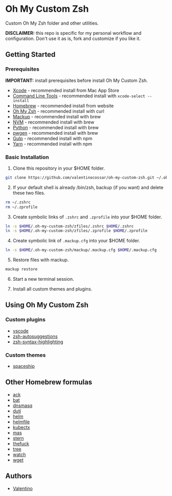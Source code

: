Oh My Custom Zsh
================

Custom Oh My Zsh folder and other utilities.

**DISCLAIMER:** this repo is specific for my personal workflow and configuration. Don't use it as is, fork and customize if you like it.

## Getting Started

### Prerequisites

**IMPORTANT:** install prerequisites before install Oh My Custom Zsh.

  * [Xcode](https://developer.apple.com/xcode) - recommended install from Mac App Store
  * [Command Line Tools](https://developer.apple.com/xcode/features) - recommended install with `xcode-select --install`
  * [Homebrew](https://brew.sh/index_it.html) - recommended install from website
  * [Oh My Zsh](https://github.com/robbyrussell/oh-my-zsh) - recommended install with curl
  * [Mackup](https://github.com/lra/mackup) - recommended install with brew
  * [NVM](https://github.com/creationix/nvm) - recommended install with brew
  * [Python](https://www.python.org) - recommended install with brew
  * [pwgen](https://sourceforge.net/projects/pwgen) - recommended install with brew
  * [Gulp](http://gulpjs.com) - recommended install with npm
  * [Yarn](https://yarnpkg.com) - recommended install with npm

### Basic Installation

  1. Clone this repository in your $HOME folder.

  ```sh
  git clone https://github.com/valentinocossar/oh-my-custom-zsh.git ~/.oh-my-custom-zsh
  ```

  2. If your default shell is already /bin/zsh, backup (if you want) and delete these two files.

  ```sh
  rm ~/.zshrc
  rm ~/.zprofile
  ```

  3. Create symbolic links of `.zshrc` and `.zprofile` into your $HOME folder.

  ```sh
  ln -s $HOME/.oh-my-custom-zsh/zfiles/.zshrc $HOME/.zshrc
  ln -s $HOME/.oh-my-custom-zsh/zfiles/.zprofile $HOME/.zprofile
  ```

  4. Create symbolic link of `.mackup.cfg` into your $HOME folder.

  ```sh
  ln -s $HOME/.oh-my-custom-zsh/mackup/.mackup.cfg $HOME/.mackup.cfg
  ```

  5. Restore files with mackup.

  ```sh
  mackup restore
  ```

  6. Start a new terminal session.

  7. Install all custom themes and plugins.

## Using Oh My Custom Zsh

### Custom plugins

  * [vscode](https://github.com/valentinocossar/vscode)
  * [zsh-autosuggestions](https://github.com/zsh-users/zsh-autosuggestions)
  * [zsh-syntax-highlighting](https://github.com/zsh-users/zsh-syntax-highlighting)

### Custom themes

  * [spaceship](https://github.com/denysdovhan/spaceship-zsh-theme)

## Other Homebrew formulas

  * [ack](https://beyondgrep.com)
  * [bat](https://github.com/sharkdp/bat)
  * [dnsmasq](http://www.thekelleys.org.uk/dnsmasq/docs/dnsmasq-man.html)
  * [duti](https://github.com/moretension/duti)
  * [helm](https://helm.sh)
  * [helmfile](https://github.com/roboll/helmfile)
  * [kubectx](https://github.com/ahmetb/kubectx)
  * [mas](https://github.com/mas-cli/mas)
  * [stern](https://github.com/wercker/stern)
  * [thefuck](https://github.com/nvbn/thefuck)
  * [tree](https://formulae.brew.sh/formula/tree)
  * [watch](https://formulae.brew.sh/formula/watch)
  * [wget](https://formulae.brew.sh/formula/wget)

## Authors

  - [Valentino](https://github.com/valentinocossar)
